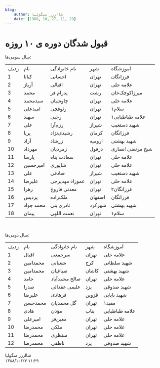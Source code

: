```yaml
---
blog:
    author: شااززز منگولیا
    date: [1388, 10, 27, 11, 29]
---
```

# قبول شدگان دوره ی ۱۰ روزه

<div class="cnt">
<p>سال سومی‌ها:</p>
<table align="baseline" cellpadding="1" cellspacing="1"><tbody>
<tr>
<td>ردیف</td>
<td>نام</td>
<td>نام خانوادگی</td>
<td>شهر</td>
<td>آموزشگاه</td>
</tr>
<tr>
<td>1</td>
<td>کیانا</td>
<td>احسانی</td>
<td>تهران</td>
<td>فرزانگان</td>
</tr>
<tr>
<td>2</td>
<td>آریاز</td>
<td>اقبالی</td>
<td>تهران</td>
<td>علامه حلی</td>
</tr>
<tr>
<td>3</td>
<td>محمد</td>
<td>پدرام فر</td>
<td>رشت</td>
<td>میرزاکوچک‌خان</td>
</tr>
<tr>
<td>4</td>
<td>سیدمحمد</td>
<td>چاوشیان</td>
<td>تهران</td>
<td>علامه حلی</td>
</tr>
<tr>
<td>5</td>
<td>امیدعلی</td>
<td>رئوفچی</td>
<td>تهران</td>
<td>سلام۱</td>
</tr>
<tr>
<td>6</td>
<td>سهند</td>
<td>رجبی</td>
<td>تهران</td>
<td>علامه طباطبایی۱</td>
</tr>
<tr>
<td>7</td>
<td>علی</td>
<td>رزم‌آرا</td>
<td>شیراز</td>
<td>شهید دستغیب</td>
</tr>
<tr>
<td>8</td>
<td>پریا</td>
<td>رشیدی‌نژاد</td>
<td>کرمان</td>
<td>فرزانگان</td>
</tr>
<tr>
<td>9</td>
<td>آزاد</td>
<td>زرشاد</td>
<td>ارومیه</td>
<td>شهید بهشتی</td>
</tr>
<tr>
<td>10</td>
<td>مهرداد</td>
<td>زمردیان</td>
<td>دزفول</td>
<td>شیخ مرتضی انصاری</td>
</tr>
<tr>
<td>11</td>
<td>پارسا</td>
<td>سعادت پناه</td>
<td>تهران</td>
<td>علامه حلی</td>
</tr>
<tr>
<td>12</td>
<td>امیرحسین</td>
<td>شاپوری</td>
<td>تهران</td>
<td>علامه حلی</td>
</tr>
<tr>
<td>13</td>
<td>علی</td>
<td>صادقی</td>
<td>شیراز</td>
<td>شهید دستغیب</td>
</tr>
<tr>
<td>14</td>
<td>علیرضا</td>
<td>عموزاد مهدیرجی</td>
<td>تهران</td>
<td>علامه حلی</td>
</tr>
<tr>
<td>15</td>
<td>زهرا</td>
<td>معدنی فاروج</td>
<td>تهران</td>
<td>فرزانگان۲</td>
</tr>
<tr>
<td>16</td>
<td>پردیس</td>
<td>ملک‌زاده</td>
<td>اصفهان</td>
<td>فرزانگان</td>
</tr>
<tr>
<td>17</td>
<td>محمد جواد</td>
<td>نادری بنی</td>
<td>شهرکرد</td>
<td>شهید بهشتی</td>
</tr>
<tr>
<td>18</td>
<td>پیمان</td>
<td>نعمت اللهی</td>
<td>تهران</td>
<td>سلام۱</td>
</tr>
</tbody></table>
<p><br/></p>
<p>سال دومی‌ها:</p>
<table align="baseline" cellpadding="1" cellspacing="1"><tbody>
<tr>
<td>ردیف</td>
<td>نام</td>
<td>نام خانوادگی</td>
<td>شهر</td>
<td>آموزشگاه</td>
</tr>
<tr>
<td>1</td>
<td>اقبال</td>
<td>سرجمعی</td>
<td>تهران</td>
<td>علامه حلی</td>
</tr>
<tr>
<td>2</td>
<td>محمدامین</td>
<td>شعبانی</td>
<td>کرج</td>
<td>شهید سلطانی</td>
</tr>
<tr>
<td>3</td>
<td>محمدامین</td>
<td>صباغیان</td>
<td>کاشان</td>
<td>شهید بهشتی</td>
</tr>
<tr>
<td>4</td>
<td>حامد</td>
<td>صالح محمدآباد</td>
<td>تهران</td>
<td>علامه حلی</td>
</tr>
<tr>
<td>5</td>
<td>صدرا</td>
<td>علیمی عقدائی</td>
<td>یزد</td>
<td>شهید صدوقی</td>
</tr>
<tr>
<td>6</td>
<td>علیرضا</td>
<td>فرهادی</td>
<td>قزوین</td>
<td>شهید بابایی</td>
</tr>
<tr>
<td>7</td>
<td>محمدحسن</td>
<td>گل محمدیان</td>
<td>تهران</td>
<td>مفید۱</td>
</tr>
<tr>
<td>8</td>
<td>هادی</td>
<td>مؤذن</td>
<td>بناب</td>
<td>علامه طباطبایی</td>
</tr>
<tr>
<td>9</td>
<td>امیرعلی</td>
<td>معین‌فر</td>
<td>تهران</td>
<td>علامه حلی</td>
</tr>
<tr>
<td>10</td>
<td>محمدرضا</td>
<td>ملکی</td>
<td>تهران</td>
<td>علامه حلی</td>
</tr>
<tr>
<td>11</td>
<td>محمدرضا</td>
<td>منتظری</td>
<td>تهران</td>
<td>علامه حلی</td>
</tr>
<tr>
<td>12</td>
<td>محمدرضا</td>
<td>ناطقی</td>
<td>یزد</td>
<td>شهید صدوقی</td>
</tr>
</tbody></table>
</div>

<div class="blog-info">
    <div class="blog-author">شااززز منگولیا</div>
    <div class="blog-date">۱۳۸۸/۱۰/۲۷ ۱۱:۲۹</div>
</div>

